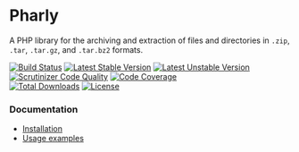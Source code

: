 # Pharly

A PHP library for the archiving and extraction of files and directories in ``.zip``, ``.tar``, ``.tar.gz``, and ``.tar.bz2`` formats.

[![Build Status](https://secure.travis-ci.org/cleentfaar/pharly.svg?branch=master)](http://travis-ci.org/cleentfaar/pharly)
[![Latest Stable Version](https://poser.pugx.org/cleentfaar/pharly/v/stable.svg)](https://packagist.org/packages/cleentfaar/pharly)
[![Latest Unstable Version](https://poser.pugx.org/cleentfaar/pharly/v/unstable.svg)](https://packagist.org/packages/cleentfaar/pharly)
[![Scrutinizer Code Quality](https://scrutinizer-ci.com/g/cleentfaar/pharly/badges/quality-score.png?b=master)](https://scrutinizer-ci.com/g/cleentfaar/pharly/?branch=master)
[![Code Coverage](https://scrutinizer-ci.com/g/cleentfaar/pharly/badges/coverage.png?b=master)](https://scrutinizer-ci.com/g/cleentfaar/pharly/?branch=master)<br/>
[![Total Downloads](https://poser.pugx.org/cleentfaar/pharly/downloads.svg)](https://packagist.org/packages/cleentfaar/pharly) [![License](https://poser.pugx.org/cleentfaar/pharly/license.svg)](https://packagist.org/packages/cleentfaar/pharly)

### Documentation

- [Installation](Resources/doc/installation.md)
- [Usage examples](Resources/doc/usage.md)
